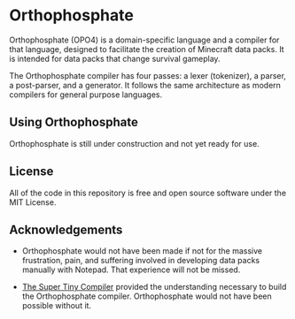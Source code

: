 # Orthophosphate

Orthophosphate (OPO4) is a domain-specific language and a compiler for that language, designed to facilitate the creation of Minecraft data packs. It is intended for data packs that change survival gameplay.

The Orthophosphate compiler has four passes: a lexer (tokenizer), a parser, a post-parser, and a generator. It follows the same architecture as modern compilers for general purpose languages.

## Using Orthophosphate

Orthophosphate is still under construction and not yet ready for use.

## License

All of the code in this repository is free and open source software under the MIT License.

## Acknowledgements

- Orthophosphate would not have been made if not for the massive frustration, pain, and suffering involved in developing data packs manually with Notepad. That experience will not be missed.

- [The Super Tiny Compiler](https://github.com/jamiebuilds/the-super-tiny-compiler/tree/master) provided the understanding necessary to build the Orthophosphate compiler. Orthophosphate would not have been possible without it.
